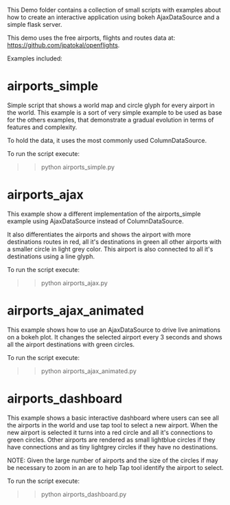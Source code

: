 This Demo folder contains a collection of small scripts with examples about
how to create an interactive application using bokeh AjaxDataSource and 
a simple flask server.

This demo uses the free airports, flights and routes data at:
https://github.com/jpatokal/openflights.

Examples included:


airports_simple
===============

Simple script that shows a world map and circle glyph for every airport in the world.
This example is a sort of very simple example to be used as base for the others
examples, that demonstrate a gradual evolution in terms of features and complexity.

To hold the data, it uses the most commonly used ColumnDataSource.

To run the script execute:

>> python airports_simple.py


airports_ajax
=============

This example show a different implementation of the airports_simple
example using AjaxDataSource instead of ColumnDataSource.

It also differentiates the airports and shows the airport with more
destinations routes in red, all it's destinations in green all other
airports with a smaller circle in light grey color. This airport is
also connected to all it's destinations using a line glyph.

To run the script execute:

>> python airports_ajax.py


airports_ajax_animated
======================

This example shows how to use an AjaxDataSource to drive live animations
on a bokeh plot. It changes the selected airport every 3 seconds and 
shows all the airport destinations with green circles.

To run the script execute:

>> python airports_ajax_animated.py


airports_dashboard
==================

This example shows a basic interactive dashboard where users can see all the
airports in the world and use tap tool to select a new airport. When the new 
airport is selected it turns into a red circle and all it's connections to
green circles. Other airports are rendered as small lightblue circles if they
have connections and as tiny lightgrey circles if they have no destinations.

NOTE: Given the large number of airports and the size of the circles if may be
necessary to zoom in an are to help Tap tool identify the airport to select.

To run the script execute:

>> python airports_dashboard.py